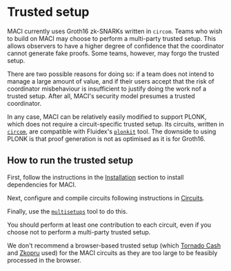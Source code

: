 # Trusted setup

MACI currently uses Groth16 zk-SNARKs written in `circom`. Teams who wish to
build on MACI may choose to perform a multi-party trusted setup. This allows
observers to have a higher degree of confidence that the coordinator cannot
generate fake proofs. Some teams, however, may forgo the trusted setup.

There are two possible reasons for doing so: if a team does not intend
to manage a large amount of value, and if their users accept that the risk of
coordinator misbehaviour is insufficient to justify doing the work nof a
trusted setup. After all, MACI's security model presumes a trusted coordinator.

In any case, MACI can be relatively easily modified to support PLONK, which
does not require a circuit-specific trusted setup. Its circuits, written in
[`circom`](https://github.com/iden3/circom), are compatible with Fluidex's
[`plonkit`](https://github.com/Fluidex/plonkit) tool. The downside to using
PLONK is that proof generation is not as optimised as it is for Groth16.

## How to run the trusted setup

First, follow the instructions in the [Installation](./installation.html)
section to install dependencies for MACI.

Next, configure and compile circuits following instructions in
[Circuits](./circuits.html).

Finally, use the [`multisetups`](https://github.com/privacy-scaling-explorations/multisetups)
tool to do this.

You should perform at least one contribution to each circuit, even if you
choose not to perform a multi-party trusted setup.

We don't recommend a browser-based trusted setup (which [Tornado
Cash](https://ceremony.tornado.cash/) and [Zkopru](https://mpc.zkopru.network/)
used) for the MACI circuits as they are too large to be feasibly processed in
the browser.

